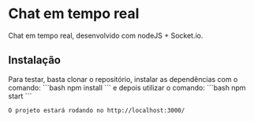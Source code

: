 # Chat em tempo real

<p>
    Chat em tempo real, desenvolvido com nodeJS + Socket.io.
</p>

## Instalação

<p>
    Para testar, basta clonar o repositório, instalar as dependências com o comando:
    ```bash
        npm install
    ```
    e depois utilizar o comando:
    ```bash
        npm start
    ```

    O projeto estará rodando no http://localhost:3000/
</p>